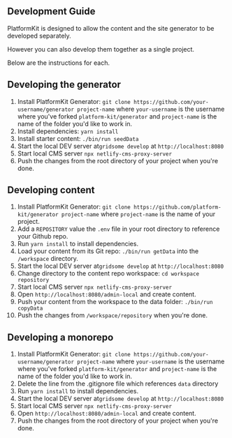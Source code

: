 ## Development Guide

PlatformKit is designed to allow the content and the site generator to be developed separately. 

However you can also develop them together as a single project. 

Below are the instructions for each.

## Developing the generator

1. Install PlatformKit Generator: `git clone https://github.com/your-username/generator project-name` where `your-username` is the username where you've forked `platform-kit/generator` and `project-name` is the name of the folder you'd like to work in.
2. Install dependencies: `yarn install`
3. Install starter content: `./bin/run seedData`
4. Start the local DEV server at`gridsome develop` at `http://localhost:8080`
5. Start local CMS server `npx netlify-cms-proxy-server`
6. Push the changes from the root directory of your project when you're done.

## Developing content

1. Install PlatformKit Generator: `git clone https://github.com/platform-kit/generator project-name` where `project-name` is the name of your project.
2. Add a `REPOSITORY` value the `.env` file in your root directory to reference your Github repo.
3. Run `yarn install` to install dependencies.
4. Load your content from its Git repo: `./bin/run getData` into the `/workspace` directory.
5. Start the local DEV server at`gridsome develop` at `http://localhost:8080`
6. Change directory to the content repo workspace: `cd workspace repository`
7. Start local CMS server `npx netlify-cms-proxy-server`
8. Open `http://localhost:8080/admin-local` and create content.
9. Push your content from the workspace to the data folder: `./bin/run copyData`
10. Push the changes from `/workspace/repository` when you're done.

## Developing a monorepo

1. Install PlatformKit Generator: `git clone https://github.com/your-username/generator project-name` where `your-username` is the username where you've forked `platform-kit/generator` and `project-name` is the name of the folder you'd like to work in.
2. Delete the line from the .gitignore file which references `data` directory
3. Run `yarn install` to install dependencies.
4. Start the local DEV server at`gridsome develop` at `http://localhost:8080`
5. Start local CMS server `npx netlify-cms-proxy-server`
6. Open `http://localhost:8080/admin-local` and create content.
7. Push the changes from the root directory of your project when you're done.